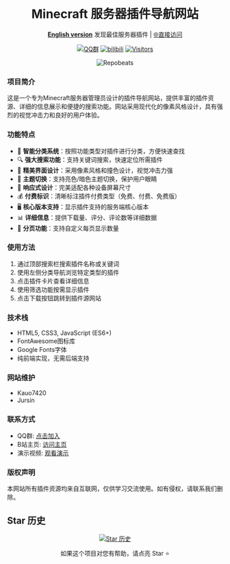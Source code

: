 <div align="center">

# Minecraft 服务器插件导航网站
**[English version](https://github.com/Kauo7420/Kauo7420/blob/main/README_en.md)**
发现最佳服务器插件 | [🌐直接访问](https://mcplugin.netlify.app/)

[![QQ群](https://img.shields.io/badge/-QQ%E7%BE%A4%EF%BD%9C684957856-blue?style=flat&logo=QQ)](https://qm.qq.com/q/Ghue9KRxi8)
[![bilibili](https://img.shields.io/badge/-bilibili%E8%A7%86%E9%A2%91%EF%BD%9CBV1wZvPzXENR-%23FB7299?style=flat&logo=bilibili)](https://www.bilibili.com/video/BV1wZvPzXENR)
[![Visitors](https://api.visitorbadge.io/api/combined?path=https%3A%2F%2Fgithub.com%2FKauo7420%2FKauo7420&label=Visitors&countColor=%23263759&style=flat)](https://visitorbadge.io/)

![Repobeats](https://repobeats.axiom.co/api/embed/f16b160ea419610190dff30d327b56ad37f2e86e.svg "Repobeats analytics image")

</div>

### 项目简介
这是一个专为Minecraft服务器管理员设计的插件导航网站，提供丰富的插件资源、详细的信息展示和便捷的搜索功能。网站采用现代化的像素风格设计，具有强烈的视觉冲击力和良好的用户体验。

### 功能特点
- 🎯 **智能分类系统**：按照功能类型对插件进行分类，方便快速查找
- 🔍 **强大搜索功能**：支持关键词搜索，快速定位所需插件
- 🎨 **精美界面设计**：采用像素风格和撞色设计，视觉冲击力强
- 🌙 **主题切换**：支持亮色/暗色主题切换，保护用户眼睛
- 📱 **响应式设计**：完美适配各种设备屏幕尺寸
- 💰 **付费标识**：清晰标注插件付费类型（免费、付费、免费版）
- 🖥️ **核心版本支持**：显示插件支持的服务端核心版本
- 📊 **详细信息**：提供下载量、评分、评论数等详细数据
- 🔄 **分页功能**：支持自定义每页显示数量

### 使用方法
1. 通过顶部搜索栏搜索插件名称或关键词
2. 使用左侧分类导航浏览特定类型的插件
3. 点击插件卡片查看详细信息
4. 使用筛选功能按需显示插件
5. 点击下载按钮跳转到插件源网站

### 技术栈
- HTML5, CSS3, JavaScript (ES6+)
- FontAwesome图标库
- Google Fonts字体
- 纯前端实现，无需后端支持

### 网站维护
- Kauo7420
- Jursin

### 联系方式
- QQ群: [点击加入](https://qm.qq.com/q/Ghue9KRxi8)
- B站主页: [访问主页](https://space.bilibili.com/375148183)
- 演示视频: [观看演示](https://www.bilibili.com/video/BV1wZvPzXENR)

### 版权声明
本网站所有插件资源均来自互联网，仅供学习交流使用。如有侵权，请联系我们删除。

## Star 历史

<div align="center">

[![Star 历史](https://starchart.cc/Kauo7420/Kauo7420.svg?variant=adaptive)](https://starchart.cc/Kauo7420/Kauo7420)

如果这个项目对您有帮助，请点亮 Star ⭐
</div>
